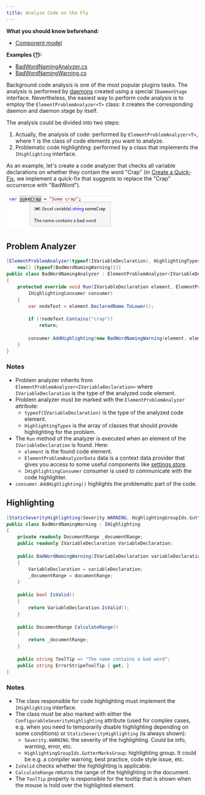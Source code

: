 ```yaml
---
title: Analyze Code on the Fly
---
```


**What you should know beforehand:**
* [Component model](/HowTo/ObtainComponentsInRuntime.md)

**Examples ([?](/HowTo/HowTo.md#sample-solution)):**
* [BadWordNamingAnalyzer.cs](https://github.com/JetBrains/sample-resharper-plugin/blob/master/SampleReSharperPlugin/src/ElementProblemAnalyzer/BadWordNamingAnalyzer.cs)
* [BadWordNamingWarning.cs](https://github.com/JetBrains/sample-resharper-plugin/blob/master/SampleReSharperPlugin/src/ElementProblemAnalyzer/BadWordNamingWarning.cs)

Background code analysis is one of the most popular plugins tasks. The analysis is performed by [daemons](/Features/Analysis/Daemons.md) created using a special `IDaemonStage` interface. Nevertheless, the easiest way to perform code analysis is to employ the `ElementProblemAnalyzer<T>` class: it creates the corresponding daemon and daemon stage by itself.

The analysis could be divided into two steps:
1. Actually, the analysis of code: performed by `ElementProblemAnalyzer<T>`, where `T` is the class of code elements you want to analyze.
1. Problematic code highlighting: performed by a class that implements the `IHighlighting` interface.

As an example, let's create a code analyzer that checks all variable declarations on whether they contain the word "Crap" (in [Create a Quick-Fix](/HowTo/CreateQuickFix/CreateQuickFix.md), we implement a quick-fix that suggests to replace the "Crap" occurrence with "BadWord").

![analyze-code](analyze-code.png)

## Problem Analyzer

```csharp
[ElementProblemAnalyzer(typeof(IVariableDeclaration), HighlightingTypes =
    new[] {typeof(BadWordNamingWarning)})]
public class BadWordNamingAnalyzer : ElementProblemAnalyzer<IVariableDeclaration>
{
    protected override void Run(IVariableDeclaration element, ElementProblemAnalyzerData data,
        IHighlightingConsumer consumer)
    {
        var nodeText = element.DeclaredName.ToLower();            
 
        if (!nodeText.Contains("crap"))
            return;
 
        consumer.AddHighlighting(new BadWordNamingWarning(element, element.NameIdentifier.GetDocumentRange()));
    }
}
```

### Notes
* Problem analyzer inherits from `ElementProblemAnalyzer<IVariableDeclaration>` where `IVariableDeclaration` is the type of the analyzed code element.
* Problem analyzer must be marked with the `ElementProblemAnalyzer` attribute:
    * `typeof(IVariableDeclaration)` is the type of the analyzed code element.
    * `HighlightingTypes` is the array of classes that should provide highlighting for the problem.
* The `Run` method of the analyzer is executed when an element of the `IVariableDeclaration` is found. Here:
    * `element` is the found code element.
    * `ElementProblemAnalyzerData` data is a context data provider that gives you access to some useful components like [settings store](/HowTo/AddSettingsToOptions/AddSettingsToOptions.md).
    * `IHighlightingConsumer` consumer is used to communicate with the code highlighter.
* `consumer.AddHighlighting()` highlights the problematic part of the code.

## Highlighting

```csharp
[StaticSeverityHighlighting(Severity.WARNING, HighlightingGroupIds.GutterMarksGroup)]
public class BadWordNamingWarning : IHighlighting
{
    private readonly DocumentRange _documentRange;
    public readonly IVariableDeclaration VariableDeclaration;
     
    public BadWordNamingWarning(IVariableDeclaration variableDeclaration, DocumentRange documentRange)
    {
        VariableDeclaration = variableDeclaration;
        _documentRange = documentRange;
    }
 
    public bool IsValid()
    {
        return VariableDeclaration.IsValid();
    }
 
    public DocumentRange CalculateRange()
    {
        return _documentRange;
    }
 
    public string ToolTip => "The name contains a bad word";
    public string ErrorStripeToolTip { get; }
}
```

### Notes
* The class responsible for code highlighting must implement the `IHighlighting` interface.
* The class must be also marked with either the `ConfigurableSeverityHighlighting` attribute (used for complex cases, e.g. when you need to temporarily disable highlighting depending on some conditions) or  `StaticSeverityHighlighting` (is always shown):
    * `Severity.WARNING`: the severity of the highlighting. Could be info, warning, error, etc.
    * `HighlightingGroupIds.GutterMarksGroup`: highlighting group. It could be e.g. a compiler warning, best practice, code style issue, etc.
* `IsValid` checks whether the highlighting is applicable.
* `CalculateRange` returns the range of the highlighting in the document.
* The `ToolTip` property is responsible for the tooltip that is shown when the mouse is hold over the highlighted element.
